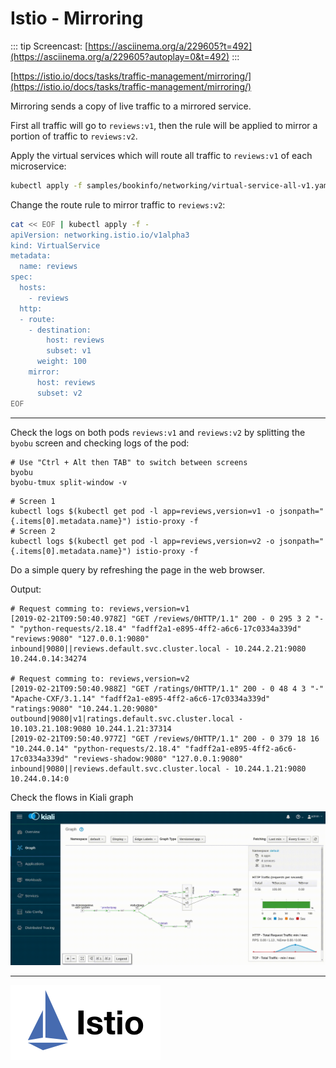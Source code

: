 # Istio - Mirroring

::: tip
Screencast: [https://asciinema.org/a/229605?t=492](https://asciinema.org/a/229605?autoplay=0&t=492)
:::

[https://istio.io/docs/tasks/traffic-management/mirroring/](https://istio.io/docs/tasks/traffic-management/mirroring/)

Mirroring sends a copy of live traffic to a mirrored service.

First all traffic will go to `reviews:v1`, then the rule will be applied
to mirror a portion of traffic to `reviews:v2`.

Apply the virtual services which will route all traffic to `reviews:v1` of each microservice:

```bash
kubectl apply -f samples/bookinfo/networking/virtual-service-all-v1.yaml
```

Change the route rule to mirror traffic to `reviews:v2`:

```bash
cat << EOF | kubectl apply -f -
apiVersion: networking.istio.io/v1alpha3
kind: VirtualService
metadata:
  name: reviews
spec:
  hosts:
    - reviews
  http:
  - route:
    - destination:
        host: reviews
        subset: v1
      weight: 100
    mirror:
      host: reviews
      subset: v2
EOF
```

-----

Check the logs on both pods `reviews:v1` and `reviews:v2` by splitting
the `byobu` screen and checking logs of the pod:

```shell
# Use "Ctrl + Alt then TAB" to switch between screens
byobu
byobu-tmux split-window -v
```

```shell
# Screen 1
kubectl logs $(kubectl get pod -l app=reviews,version=v1 -o jsonpath="{.items[0].metadata.name}") istio-proxy -f
# Screen 2
kubectl logs $(kubectl get pod -l app=reviews,version=v2 -o jsonpath="{.items[0].metadata.name}") istio-proxy -f
```

Do a simple query by refreshing the page in the web browser.

Output:

```shell
# Request comming to: reviews,version=v1
[2019-02-21T09:50:40.978Z] "GET /reviews/0HTTP/1.1" 200 - 0 295 3 2 "-" "python-requests/2.18.4" "fadff2a1-e895-4ff2-a6c6-17c0334a339d" "reviews:9080" "127.0.0.1:9080" inbound|9080||reviews.default.svc.cluster.local - 10.244.2.21:9080 10.244.0.14:34274

# Request comming to: reviews,version=v2
[2019-02-21T09:50:40.988Z] "GET /ratings/0HTTP/1.1" 200 - 0 48 4 3 "-" "Apache-CXF/3.1.14" "fadff2a1-e895-4ff2-a6c6-17c0334a339d" "ratings:9080" "10.244.1.20:9080" outbound|9080|v1|ratings.default.svc.cluster.local - 10.103.21.108:9080 10.244.1.21:37314
[2019-02-21T09:50:40.977Z] "GET /reviews/0HTTP/1.1" 200 - 0 379 18 16 "10.244.0.14" "python-requests/2.18.4" "fadff2a1-e895-4ff2-a6c6-17c0334a339d" "reviews-shadow:9080" "127.0.0.1:9080" inbound|9080||reviews.default.svc.cluster.local - 10.244.1.21:9080 10.244.0.14:0
```

Check the flows in Kiali graph

![Mirroring Kiali Graph](./istio_kiali_mirroring.gif "Mirroring Kiali Graph")

-----

![Istio](../.vuepress/public/istio.svg "Istio")

